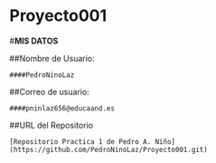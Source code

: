 ﻿# Proyecto001
#**MIS DATOS**

##Nombre de Usuario: 
	
	####PedroNinoLaz

##Correo de usuario:
	
	####pninlaz656@educaand.es

##URL del Repositorio 

	[Repositorio Practica 1 de Pedro A. Niño] (https://github.com/PedroNinoLaz/Proyecto001.git)
